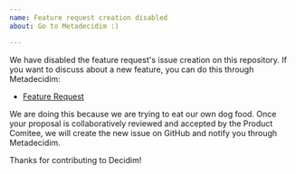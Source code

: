 ```yaml
---
name: Feature request creation disabled
about: Go to Metadecidim :)

---
```


We have disabled the feature request's issue creation on this repository. If you want to discuss about a new feature, you can do this through Metadecidim:

* [Feature Request](https://meta.decidim.org/processes/roadmap)

We are doing this because we are trying to eat our own dog food. Once your proposal is collaboratively reviewed and accepted by the Product Comitee, we will create the new issue on GitHub and notify you through Metadecidim.

Thanks for contributing to Decidim!

